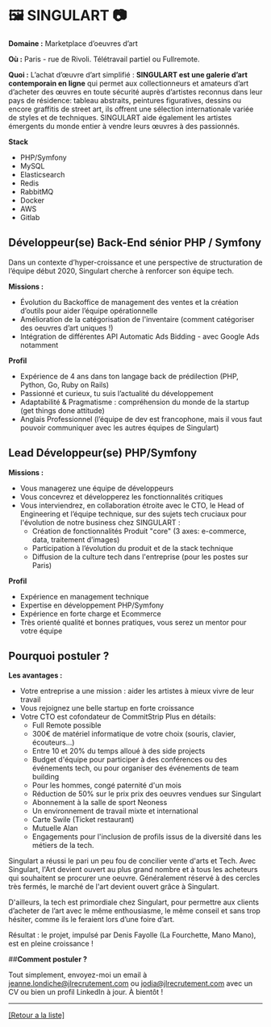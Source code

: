 # 🖼️ SINGULART 📷

**Domaine :** Marketplace d’oeuvres d’art

**Où :** Paris - rue de Rivoli. Télétravail partiel ou Fullremote.

**Quoi :** L’achat d’œuvre d’art simplifié : **SINGULART est une galerie d’art contemporain en ligne** qui permet aux collectionneurs et amateurs d’art d’acheter des œuvres en toute sécurité auprès d’artistes reconnus dans leur pays de résidence: tableau abstraits, peintures figuratives, dessins ou encore graffitis de street art, ils offrent une sélection internationale variée de styles et de techniques. SINGULART aide également les artistes émergents du monde entier à vendre leurs œuvres à des passionnés.

**Stack**

* PHP/Symfony 
* MySQL
* Elasticsearch
* Redis
* RabbitMQ
* Docker
* AWS
* Gitlab

## Développeur(se) Back-End sénior PHP / Symfony

Dans un contexte d’hyper-croissance et une perspective de structuration de l’équipe début 2020, Singulart cherche à renforcer son équipe tech.

**Missions :**

* Évolution du Backoffice de management des ventes et la création d’outils pour aider l’équipe opérationnelle
* Amélioration de la catégorisation de l'inventaire (comment catégoriser des oeuvres d’art uniques !)
* Intégration de différentes API Automatic Ads Bidding - avec Google Ads notamment

**Profil**

* Expérience de 4 ans dans ton langage back de prédilection (PHP, Python, Go, Ruby on Rails)
* Passionné et curieux, tu suis l’actualité du développement
* Adaptabilité & Pragmatisme : compréhension du monde de la startup (get things done attitude)
* Anglais Professionnel (l’équipe de dev est francophone, mais il vous faut pouvoir communiquer avec les autres équipes de Singulart)

## Lead Développeur(se) PHP/Symfony

**Missions :**

* Vous managerez une équipe de développeurs
* Vous concevrez et développerez les fonctionnalités critiques
* Vous interviendrez, en collaboration étroite avec le CTO, le Head of Engineering et l’équipe technique, sur des sujets tech cruciaux pour l'évolution de notre business chez SINGULART :
	* Création de fonctionnalités Produit "core" (3 axes: e-commerce, data, traitement d’images)
	* Participation à l’évolution du produit et de la stack technique
	* Diffusion de la culture tech dans l'entreprise (pour les postes sur Paris)

**Profil**

* Expérience en management technique
* Expertise en développement PHP/Symfony
* Expérience en forte charge et Ecommerce
* Très orienté qualité et bonnes pratiques, vous serez un mentor pour votre équipe

## Pourquoi postuler ?

**Les avantages :** 
* Votre entreprise a une mission : aider les artistes à mieux vivre de leur travail
* Vous rejoignez une belle startup en forte croissance
* Votre CTO est cofondateur de CommitStrip
Plus en détails: 
	* Full Remote possible
	* 300€ de matériel informatique de votre choix (souris, clavier, écouteurs...)
	* Entre 10 et 20% du temps alloué à des side projects
	* Budget d'équipe pour participer à des conférences ou des événements tech, ou pour organiser des événements de team building
	* Pour les hommes, congé paternité d'un mois
	* Réduction de 50% sur le prix prix des oeuvres vendues sur Singulart
	* Abonnement à la salle de sport Neoness
	* Un environnement de travail mixte et international
	* Carte Swile (Ticket restaurant)
	* Mutuelle Alan
	* Engagements pour l'inclusion de profils issus de la diversité dans les métiers de la tech.

Singulart a réussi le pari un peu fou de concilier vente d'arts et Tech. Avec Singulart, l'Art devient ouvert au plus grand nombre et à tous les acheteurs qui souhaitent se procurer une oeuvre. Généralement réservé à des cercles très fermés, le marché de l'art devient ouvert grâce à Singulart.

D'ailleurs, la tech est primordiale chez Singulart, pour permettre aux clients d’acheter de l’art avec le même enthousiasme, le même conseil et sans trop hésiter, comme ils le feraient lors d’une foire d’art.

Résultat : le projet, impulsé par Denis Fayolle (La Fourchette, Mano Mano), est en pleine croissance ! 

##**Comment postuler ?**

Tout simplement, envoyez-moi un email à jeanne.londiche@jlrecrutement.com ou jodia@jlrecrutement.com avec un CV ou bien un profil LinkedIn à jour. À bientôt ! 

----
<a href="https://github.com/jlondiche/job-board-php/blob/master/README.md">[Retour a la liste]</a>